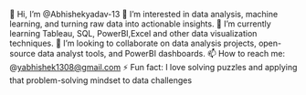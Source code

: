 👋 Hi, I’m @Abhishekyadav-13
👀 I’m interested in data analysis, machine learning, and turning raw data into actionable insights.
🌱 I’m currently learning Tableau, SQL, PowerBI,Excel and other data visualization techniques.
💞️ I’m looking to collaborate on data analysis projects, open-source data analyst tools, and PowerBI dashboards.
📫 How to reach me: @yabhishek1308@gmail.com
⚡ Fun fact: I love solving puzzles and applying that problem-solving mindset to data challenges

<!---
Abhishekyadav-13/Abhishekyadav-13 is a ✨ special ✨ repository because its `README.md` (this file) appears on your GitHub profile.
You can click the Preview link to take a look at your changes.
--->
